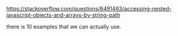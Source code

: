 https://stackoverflow.com/questions/6491463/accessing-nested-javascript-objects-and-arrays-by-string-path

there is 10 examples that we can actually use.